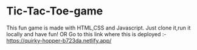 # Tic-Tac-Toe-game
This fun game is made with HTML,CSS and Javascript.
Just clone it,run it locally and have fun!
                 OR
Go to this link where this is deployed :- https://quirky-hopper-b723da.netlify.app/
